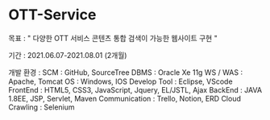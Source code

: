 # OTT-Service

목표 : " 다양한 OTT 서비스 콘텐츠 통합 검색이 가능한 웹사이트 구현 "

기간 : 2021.06.07-2021.08.01 (2개월)

개발 환경 :
    SCM : GitHub, SourceTree
    DBMS : Oracle Xe 11g
    WS / WAS : Apache, Tomcat
    OS : Windows, IOS
    Develop Tool : Eclipse, VScode
    FrontEnd : HTML5, CSS3, JavaScript, Jquery, EL/JSTL, Ajax
    BackEnd : JAVA 1.8EE, JSP, Servlet, Maven
    Communication : Trello, Notion, ERD Cloud
    Crawling : Selenium
